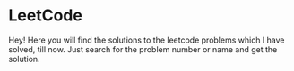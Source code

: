 # LeetCode
Hey! Here you will find the solutions to the leetcode problems which I have solved, till now.
Just search for the problem number or name and get the solution.
